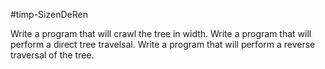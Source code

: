 #timp-SizenDeRen

Write a program that will crawl the tree in width.
Write a program that will perform a direct tree travelsal.
Write a program that will perform a reverse traversal of the tree.
